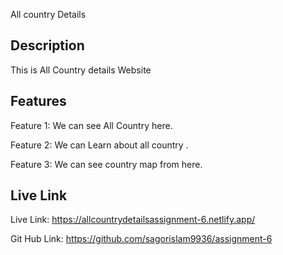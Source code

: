 All country Details

## Description

This is All Country details Website

## Features

Feature 1:
We can see All Country here.

Feature 2:
We can Learn about all country .

Feature 3:
We can see country map from here.

## Live Link

Live Link: https://allcountrydetailsassignment-6.netlify.app/

Git Hub Link: https://github.com/sagorislam9936/assignment-6
